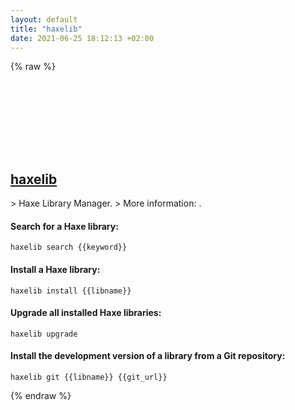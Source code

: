 ```yaml
---
layout: default
title: "haxelib"
date: 2021-06-25 18:12:13 +02:00
---
```

{% raw %}
<h2 id="haxelib">
  <a href="/en/common/haxelib.html">haxelib</a> <a href="#haxelib"><svg class="icon">
    <use href="/assets/images/unicode_sprite.svg#link" />
  </svg></a>
</h2>
> Haxe Library Manager.
> More information: <https://lib.haxe.org/>.

#### Search for a Haxe library:
```shell
haxelib search {{keyword}}
```
#### Install a Haxe library:
```shell
haxelib install {{libname}}
```
#### Upgrade all installed Haxe libraries:
```shell
haxelib upgrade
```
#### Install the development version of a library from a Git repository:
```shell
haxelib git {{libname}} {{git_url}}
```
{% endraw %}